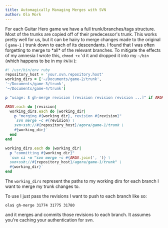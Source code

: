 ```yaml
---
title: Automagically Managing Merges with SVN
author: Ola Mork
---
```

For each Guitar Hero game we have a full trunk/branches/tags structure. Most of the trunks are copied off of their predecessor's trunk. This works pretty well for us, but it can be hairy to merge changes made to the original ( `game-1` ) trunk down to each of its descendants. I found that I was often forgetting to merge to \*all\* of the relevant branches. To mitigate the effects of my amnesia I wrote this, `chmod +x` 'd it and dropped it into my `~/bin` (which happens to be in my `PATH` ):

```ruby
#! /usr/bin/env ruby
repository_host = 'your.svn.repository.host'
working_dirs = ['~/Documents/game-2/trunk',
'~/Documents/game-3/trunk',
'~/Documents/game-4/trunk']

p "usage: $ gh-merge revision [revision revision revision ...]" if ARGV.empty?

ARGV.each do |revision|
  working_dirs.each do |working_dir|
    p "merging #{working_dir}, revision #{revision}"
    `svn merge -c #{revision} \
    svn+ssh://#{repository_host}/agora/game-1/trunk \
    #{working_dir}`
  end
end

working_dirs.each do |working_dir|
  p "committing #{working_dir}"
  `svn ci -m "svn merge -c #{ARGV.join(', ')} \
  svn+ssh://#{repository_host}/agora/game-1/trunk" \
  #{working_dir}`
end
```

The `working_dirs` represent the paths to my working dirs for each branch I want to merge my trunk changes to.

To use I just pass the revisions I want to push to each branch like so:

```
ola$ gh-merge 31774 31775 31780
```

and it merges and commits those revisions to each branch. It assumes you're caching your authentication for svn.

